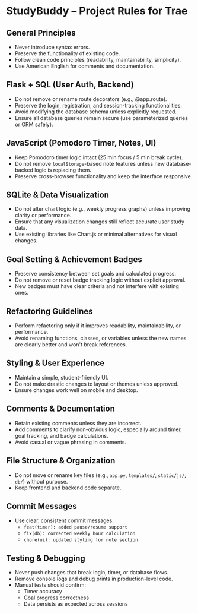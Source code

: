 # StudyBuddy – Project Rules for Trae

## General Principles
- Never introduce syntax errors.
- Preserve the functionality of existing code.
- Follow clean code principles (readability, maintainability, simplicity).
- Use American English for comments and documentation.

## Flask + SQL (User Auth, Backend)
- Do not remove or rename route decorators (e.g., @app.route).
- Preserve the login, registration, and session-tracking functionalities.
- Avoid modifying the database schema unless explicitly requested.
- Ensure all database queries remain secure (use parameterized queries or ORM safely).

## JavaScript (Pomodoro Timer, Notes, UI)
- Keep Pomodoro timer logic intact (25 min focus / 5 min break cycle).
- Do not remove `localStorage`-based note features unless new database-backed logic is replacing them.
- Preserve cross-browser functionality and keep the interface responsive.

## SQLite & Data Visualization
- Do not alter chart logic (e.g., weekly progress graphs) unless improving clarity or performance.
- Ensure that any visualization changes still reflect accurate user study data.
- Use existing libraries like Chart.js or minimal alternatives for visual changes.

## Goal Setting & Achievement Badges
- Preserve consistency between set goals and calculated progress.
- Do not remove or reset badge tracking logic without explicit approval.
- New badges must have clear criteria and not interfere with existing ones.

## Refactoring Guidelines
- Perform refactoring only if it improves readability, maintainability, or performance.
- Avoid renaming functions, classes, or variables unless the new names are clearly better and won't break references.

## Styling & User Experience
- Maintain a simple, student-friendly UI.
- Do not make drastic changes to layout or themes unless approved.
- Ensure changes work well on mobile and desktop.

## Comments & Documentation
- Retain existing comments unless they are incorrect.
- Add comments to clarify non-obvious logic, especially around timer, goal tracking, and badge calculations.
- Avoid casual or vague phrasing in comments.

## File Structure & Organization
- Do not move or rename key files (e.g., `app.py`, `templates/`, `static/js/`, `db/`) without purpose.
- Keep frontend and backend code separate.

## Commit Messages
- Use clear, consistent commit messages:  
  - `feat(timer): added pause/resume support`  
  - `fix(db): corrected weekly hour calculation`  
  - `chore(ui): updated styling for note section`

## Testing & Debugging
- Never push changes that break login, timer, or database flows.
- Remove console logs and debug prints in production-level code.
- Manual tests should confirm:  
  - Timer accuracy  
  - Goal progress correctness  
  - Data persists as expected across sessions
